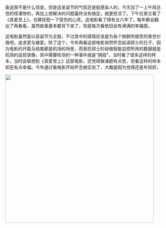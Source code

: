 虽说我不是什么信徒，但是这圣诞节的气氛还是挺感染人的，今天加了一上午班总觉的怪凄惨的，再加上想解决的问题最终没有搞定，就更悲凉了。下午应景又看了《真爱至上》，也算抚慰一下受伤的心灵。这电影看了得有五六年了，每年都会翻出了再看看，虽然故事基本都背下来了，但是每次看依旧会有满满的幸福感。

这电影虽然是以圣诞节为主题，不过其中的感情应该是为各个族群所接受的普世价值吧，追求爱与被爱。除了这个，今年再看这部电影突然怀念起读硕士的日子，因为电影的开篇与结尾都是机场的场景，而我在硕士阶段做智能监控所用的数据就是机场的监控录像，其中需要检测的一种事件就是“拥抱”，当时看了很多这样的样本，当时会联想到《真爱至上》这部电影，还觉得做课题有点苦，但看这样的样本却还有点幸福。今年通过看电影开始怀念做实验了，大概是因为觉得还是年轻好。

<img class="img-responsive center-block" src="https://raw.githubusercontent.com/joshua19881228/my_blogs/master/Life_Discovery/Little_Things/figures/love_actually.jpg" alt="" width="480"/>